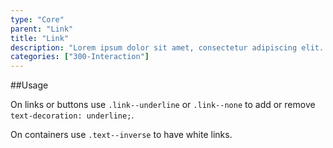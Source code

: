 ```yaml
---
type: "Core"
parent: "Link"
title: "Link"
description: "Lorem ipsum dolor sit amet, consectetur adipiscing elit. Nunc tempus laoreet leo sit amet iaculis."
categories: ["300-Interaction"]
---
```


##Usage

On links or buttons use `.link--underline` or `.link--none` to add or remove `text-decoration:
  underline;`.

<demo>
  <demovanilla src="inline/demo/link/link">
  </demovanilla>
</demo>

On containers use `.text--inverse` to have white links.

<demo>
  <demovanilla src="inline/demo/link/inverse">
  </demovanilla>
</demo>
